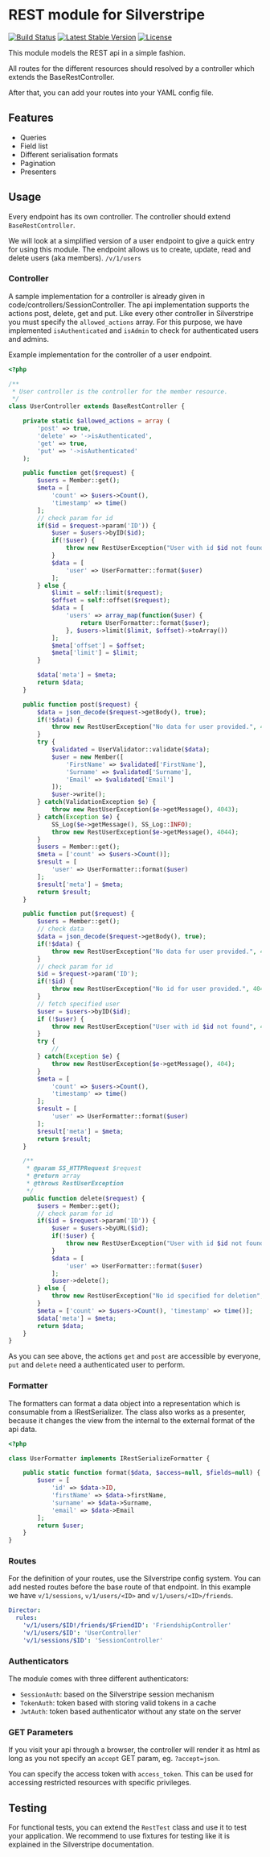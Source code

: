 REST module for Silverstripe 
============================

[![Build Status](https://travis-ci.org/notthatbad/silverstripe-rest-api.svg)](https://travis-ci.org/notthatbad/silverstripe-rest-api)
[![Latest Stable Version](https://poser.pugx.org/ntb/silverstripe-rest-api/v/stable)](https://packagist.org/packages/ntb/silverstripe-rest-api)
[![License](https://poser.pugx.org/ntb/silverstripe-rest-api/license)](https://packagist.org/packages/ntb/silverstripe-rest-api)

This module models the REST api in a simple fashion.

All routes for the different resources should resolved by a controller which extends the BaseRestController.

After that, you can add your routes into your YAML config file.

## Features

 * Queries
 * Field list
 * Different serialisation formats
 * Pagination
 * Presenters
 
## Usage

Every endpoint has its own controller. The controller should extend `BaseRestController`.

We will look at a simplified version of a user endpoint to give a quick entry for using this module. The endpoint allows
us to create, update, read and delete users (aka members). `/v/1/users`

### Controller

A sample implementation for a controller is already given in code/controllers/SessionController.
The api implementation supports the actions post, delete, get and put. Like every other controller in Silverstripe
you must specify the `allowed_actions` array. For this purpose, we have implemented `isAuthenticated` and `isAdmin` to
check for authenticated users and admins.

Example implementation for the controller of a user endpoint.

```php
<?php

/**
 * User controller is the controller for the member resource.
 */
class UserController extends BaseRestController {

    private static $allowed_actions = array (
        'post' => true,
        'delete' => '->isAuthenticated',
        'get' => true,
        'put' => '->isAuthenticated'
    );

    public function get($request) {
        $users = Member::get();
        $meta = [
            'count' => $users->Count(),
            'timestamp' => time()
        ];
        // check param for id
        if($id = $request->param('ID')) {
            $user = $users->byID($id);
            if(!$user) {
                throw new RestUserException("User with id $id not found", 404);
            }
            $data = [
                'user' => UserFormatter::format($user)
            ];
        } else {
            $limit = self::limit($request);
            $offset = self::offset($request);
            $data = [
                'users' => array_map(function($user) {
                    return UserFormatter::format($user);
                }, $users->limit($limit, $offset)->toArray())
            ];
            $meta['offset'] = $offset;
            $meta['limit'] = $limit;
        }

        $data['meta'] = $meta;
        return $data;
    }

    public function post($request) {
        $data = json_decode($request->getBody(), true);
        if(!$data) {
            throw new RestUserException("No data for user provided.", 404);
        }
        try {
            $validated = UserValidator::validate($data);
            $user = new Member([
                'FirstName' => $validated['FirstName'],
                'Surname' => $validated['Surname'],
                'Email' => $validated['Email']
            ]);
            $user->write();
        } catch(ValidationException $e) {
            throw new RestUserException($e->getMessage(), 4043);
        } catch(Exception $e) {
            SS_Log($e->getMessage(), SS_Log::INFO);
            throw new RestUserException($e->getMessage(), 4044);
        }
        $users = Member::get();
        $meta = ['count' => $users->Count()];
        $result = [
            'user' => UserFormatter::format($user)
        ];
        $result['meta'] = $meta;
        return $result;
    }

    public function put($request) {
        $users = Member::get();
        // check data
        $data = json_decode($request->getBody(), true);
        if(!$data) {
            throw new RestUserException("No data for user provided.", 404);
        }
        // check param for id
        $id = $request->param('ID');
        if(!$id) {
            throw new RestUserException("No id for user provided.", 404);
        }
        // fetch specified user
        $user = $users->byID($id);
        if (!$user) {
            throw new RestUserException("User with id $id not found", 404);
        }
        try {
            //
        } catch(Exception $e) {
            throw new RestUserException($e->getMessage(), 404);
        }
        $meta = [
            'count' => $users->Count(),
            'timestamp' => time()
        ];
        $result = [
            'user' => UserFormatter::format($user)
        ];
        $result['meta'] = $meta;
        return $result;
    }

    /**
     * @param SS_HTTPRequest $request
     * @return array
     * @throws RestUserException
     */
    public function delete($request) {
        $users = Member::get();
        // check param for id
        if($id = $request->param('ID')) {
            $user = $users->byURL($id);
            if(!$user) {
                throw new RestUserException("User with id $id not found", 404);
            }
            $data = [
                'user' => UserFormatter::format($user)
            ];
            $user->delete();
        } else {
            throw new RestUserException("No id specified for deletion", 4041);
        }
        $meta = ['count' => $users->Count(), 'timestamp' => time()];
        $data['meta'] = $meta;
        return $data;
    }
}
```

As you can see above, the actions `get` and  `post` are accessible by everyone, `put` and `delete` need a authenticated
user to perform.

### Formatter

The formatters can format a data object into a representation which is consumable from a IRestSerializer. 
The class also works as a presenter, because it changes the view from the internal to the external format of the api
data.

```php
<?php

class UserFormatter implements IRestSerializeFormatter {

    public static function format($data, $access=null, $fields=null) {
        $user = [
            'id' => $data->ID,
            'firstName' => $data->firstName,
            'surname' => $data->Surname,
            'email' => $data->Email
        ];
        return $user;
    }
}
```

### Routes

For the definition of your routes, use the Silverstripe config system. You can add nested routes before the base route
of that endpoint. In this example we have `v/1/sessions`, `v/1/users/<ID>` and `v/1/users/<ID>/friends`.

```yml
Director:
  rules:
    'v/1/users/$ID!/friends/$FriendID': 'FriendshipController'
    'v/1/users/$ID': 'UserController'
    'v/1/sessions/$ID': 'SessionController'
```

### Authenticators

The module comes with three different authenticators:

 * `SessionAuth`: based on the Silverstripe session mechanism
 * `TokenAuth`: token based with storing valid tokens in a cache
 * `JwtAuth`: token based authenticator without any state on the server

### GET Parameters

If you visit your api through a browser, the controller will render it as html as long as you not specify an `accept`
GET param, eg. `?accept=json`.

You can specify the access token with `access_token`. This can be used for accessing restricted resources with specific
privileges.

## Testing

For functional tests, you can extend the `RestTest` class and use it to test your application. We recommend to use 
fixtures for testing like it is explained in the Silverstripe documentation.

